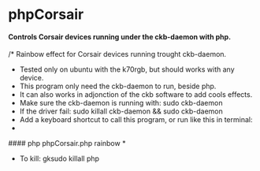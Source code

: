# phpCorsair
#### Controls Corsair devices running under the ckb-daemon with php.

/*  Rainbow effect for Corsair devices running trought ckb-daemon.
 *  Tested only on ubuntu with the k70rgb, but should works with any device.
 *  This program only need the ckb-daemon to run, beside php.
 *  It can also works in adjonction of the ckb software to add cools effects.
 *  Make sure the ckb-daemon is running with: sudo ckb-daemon
 *  If the driver fail: sudo killall ckb-daemon && sudo ckb-daemon
 *  Add a keyboard shortcut to call this program, or run like this in terminal:
 * 
 #### php phpCorsair.php rainbow
 * 
 * To kill: gksudo killall php
